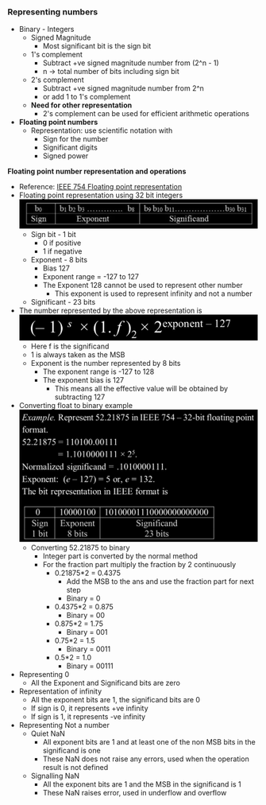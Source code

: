 

### Representing numbers
- Binary - Integers 
	- Signed Magnitude
		- Most significant bit is the sign bit
	- 1's complement 
		- Subtract +ve signed magnitude number from (2^n - 1)
		- n -> total number of bits including sign bit
	- 2's complement
		- Subtract +ve signed magnitude number from 2^n
		- or add 1 to 1's complement
	- **Need for other representation**
		- 2's complement can be used for efficient arithmetic operations
- **Floating point numbers**
	- Representation: use scientific notation with
		- Sign for the number
		- Significant digits
		- Signed power

**Floating point number representation and operations** 
- Reference: [IEEE 754 Floating point representation](./Attachments/PDFs/floating_point_representation.pdf)
- Floating point representation using 32 bit integers ![](./Attachments/Images/floating_point_representation.png)
	- Sign bit - 1 bit
		- 0 if positive
		- 1 if negative
	- Exponent - 8 bits
		- Bias 127
		- Exponent range = -127 to 127
		- The Exponent 128 cannot be used to represent other number
			- This exponent is used to represent infinity and not a number
	- Significant - 23 bits
- The number represented by the above representation is ![](./Attachments/Images/floating_point_number.png)
	- Here f is the significand 
	- 1 is always taken as the MSB
	- Exponent is the number represented by 8 bits
		- The exponent range is -127 to 128 
		- The exponent bias is 127
			- This means all the effective value will be obtained by subtracting 127
- Converting float to binary example ![](./Attachments/Images/float_to_binary_exmaple.png)
	- Converting 52.21875 to binary
		- Integer part is converted by the normal method 
		- For the fraction part multiply the fraction by 2 continuously
			- 0.21875\*2 = 0.4375
				- Add the MSB to the ans and use the fraction part for next step
				- Binary = 0
			- 0.4375\*2 = 0.875
				- Binary = 00
			- 0.875\*2 = 1.75
				- Binary = 001
			- 0.75\*2 = 1.5
				- Binary = 0011
			- 0.5\*2 = 1.0
				- Binary = 00111
- Representing 0
	- All the Exponent and Significand bits are zero
- Representation of infinity
	- All the exponent bits are 1, the significand bits are 0
	- If sign is 0, it represents +ve infinity
	- If sign is 1, it represents -ve infinity
- Representing Not a number
	- Quiet NaN
		- All exponent bits are 1 and at least one of the non MSB bits in the significand is one 
		- These NaN does not raise any errors, used when the operation result is not defined
	- Signalling NaN
		- All the exponent bits are 1 and the MSB in the significand is 1
		- These NaN raises error, used in underflow and overflow